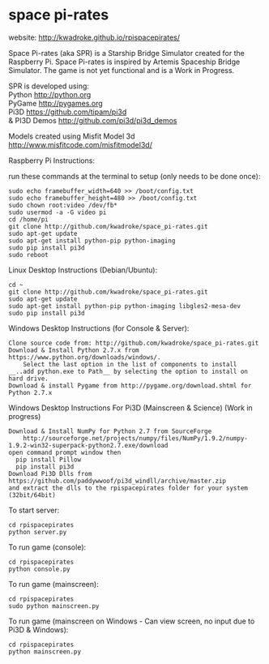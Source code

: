 space pi-rates
==============
website: http://kwadroke.github.io/rpispacepirates/

Space Pi-rates (aka SPR) is a Starship Bridge Simulator created for the Raspberry Pi. Space Pi-rates is inspired by Artemis Spaceship Bridge Simulator. The game is not yet functional and is a Work in Progress.

SPR is developed using:  
Python http://python.org  
PyGame http://pygames.org  
Pi3D  https://github.com/tipam/pi3d  
& PI3D Demos http://github.com/pi3d/pi3d_demos  

Models created using Misfit Model 3d http://www.misfitcode.com/misfitmodel3d/


Raspberry Pi Instructions:

run these commands at the terminal to setup (only needs to be done once):

    sudo echo framebuffer_width=640 >> /boot/config.txt
    sudo echo framebuffer_height=480 >> /boot/config.txt
    sudo chown root:video /dev/fb*
    sudo usermod -a -G video pi
    cd /home/pi
    git clone http://github.com/kwadroke/space_pi-rates.git
    sudo apt-get update
    sudo apt-get install python-pip python-imaging
    sudo pip install pi3d
    sudo reboot

Linux Desktop Instructions (Debian/Ubuntu):

    cd ~
    git clone http://github.com/kwadroke/space_pi-rates.git
    sudo apt-get update
    sudo apt-get install python-pip python-imaging libgles2-mesa-dev
    sudo pip install pi3d


Windows Desktop Instructions (for Console & Server):

    Clone source code from: http://github.com/kwadroke/space_pi-rates.git
    Download & Install Python 2.7.x from https://www.python.org/downloads/windows/.
        Select the last option in the list of components to install  __..add python.exe to Path__ by selecting the option to install on hard drive.
    Download & install Pygame from http://pygame.org/download.shtml for Python 2.7.x


Windows Desktop Instructions For Pi3D (Mainscreen & Science) (Work in progress)

    Download & Install NumPy for Python 2.7 from SourceForge
        http://sourceforge.net/projects/numpy/files/NumPy/1.9.2/numpy-1.9.2-win32-superpack-python2.7.exe/download
    open command prompt window then
      pip install Pillow
      pip install pi3d
    Download Pi3D Dlls from https://github.com/paddywwoof/pi3d_windll/archive/master.zip
    and extract the dlls to the rpispacepirates folder for your system (32bit/64bit)


To start server:

    cd rpispacepirates
    python server.py


To run game (console):

    cd rpispacepirates
    python console.py


To run game (mainscreen):

    cd rpispacepirates
    sudo python mainscreen.py


To run game (mainscreen on Windows - Can view screen, no input due to Pi3D & Windows):

    cd rpispacepirates
    python mainscreen.py
